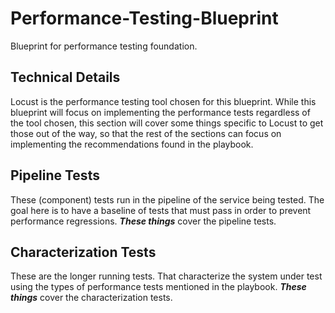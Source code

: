 # Performance-Testing-Blueprint
Blueprint for performance testing foundation.

## Technical Details

Locust is the performance testing tool chosen for this blueprint. While this blueprint will focus on implementing the performance tests regardless of the tool chosen, this section will cover some things specific to Locust to get those out of the way, so that the rest of the sections can focus on implementing the recommendations found in the playbook.

## Pipeline Tests

These (component) tests run in the pipeline of the service being tested. The goal here is to have a baseline of tests that must pass in order to prevent performance regressions. **_These things_** cover the pipeline tests.

## Characterization Tests

These are the longer running tests. That characterize the system under test using the types of performance tests mentioned in the playbook. **_These things_** cover the characterization tests.
